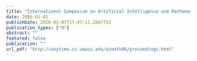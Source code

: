 ```yaml
---
title: "International Symposium on Artificial Intelligence and Mathematics, ISAIM 2006, Fort Lauderdale, Florida, USA, January 4-6, 2006"
date: 2006-01-01
publishDate: 2020-01-07T17:47:11.284775Z
publication_types: ["0"]
abstract: ""
featured: false
publication: ""
url_pdf: "http://anytime.cs.umass.edu/aimath06/proceedings.html"
---
```


